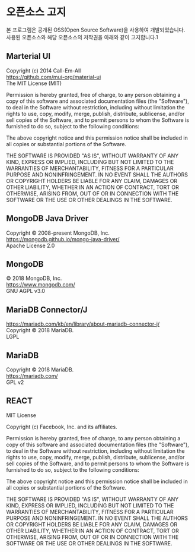 # 오픈소스 고지

본 프로그램은 공개된 OSS(Open Source Software)을 사용하여 개발되었습니다.  
사용된 오픈소스와 해당 오픈소스의 저작권을 아래와 같이 고지합니다.1


## Marterial UI
Copyright (c) 2014 Call-Em-All  
https://github.com/mui-org/material-ui  
The MIT License (MIT)  

Permission is hereby granted, free of charge, to any person obtaining a copy
of this software and associated documentation files (the "Software"), to deal
in the Software without restriction, including without limitation the rights
to use, copy, modify, merge, publish, distribute, sublicense, and/or sell
copies of the Software, and to permit persons to whom the Software is
furnished to do so, subject to the following conditions:

The above copyright notice and this permission notice shall be included in all
copies or substantial portions of the Software.

THE SOFTWARE IS PROVIDED "AS IS", WITHOUT WARRANTY OF ANY KIND, EXPRESS OR
IMPLIED, INCLUDING BUT NOT LIMITED TO THE WARRANTIES OF MERCHANTABILITY,
FITNESS FOR A PARTICULAR PURPOSE AND NONINFRINGEMENT. IN NO EVENT SHALL THE
AUTHORS OR COPYRIGHT HOLDERS BE LIABLE FOR ANY CLAIM, DAMAGES OR OTHER
LIABILITY, WHETHER IN AN ACTION OF CONTRACT, TORT OR OTHERWISE, ARISING FROM,
OUT OF OR IN CONNECTION WITH THE SOFTWARE OR THE USE OR OTHER DEALINGS IN THE
SOFTWARE.

## MongoDB Java Driver
Copyright © 2008-present MongoDB, Inc.  
https://mongodb.github.io/mongo-java-driver/  
Apache License 2.0  

## MongoDB
© 2018 MongoDB, Inc.  
https://www.mongodb.com/  
GNU AGPL v3.0  

## MariaDB Connector/J
https://mariadb.com/kb/en/library/about-mariadb-connector-j/  
Copyright © 2018 MariaDB.  
LGPL  

## MariaDB  
Copyright © 2018 MariaDB.  
https://mariadb.com/  
GPL v2  

## REACT
MIT License

Copyright (c) Facebook, Inc. and its affiliates.

Permission is hereby granted, free of charge, to any person obtaining a copy
of this software and associated documentation files (the "Software"), to deal
in the Software without restriction, including without limitation the rights
to use, copy, modify, merge, publish, distribute, sublicense, and/or sell
copies of the Software, and to permit persons to whom the Software is
furnished to do so, subject to the following conditions:

The above copyright notice and this permission notice shall be included in all
copies or substantial portions of the Software.

THE SOFTWARE IS PROVIDED "AS IS", WITHOUT WARRANTY OF ANY KIND, EXPRESS OR
IMPLIED, INCLUDING BUT NOT LIMITED TO THE WARRANTIES OF MERCHANTABILITY,
FITNESS FOR A PARTICULAR PURPOSE AND NONINFRINGEMENT. IN NO EVENT SHALL THE
AUTHORS OR COPYRIGHT HOLDERS BE LIABLE FOR ANY CLAIM, DAMAGES OR OTHER
LIABILITY, WHETHER IN AN ACTION OF CONTRACT, TORT OR OTHERWISE, ARISING FROM,
OUT OF OR IN CONNECTION WITH THE SOFTWARE OR THE USE OR OTHER DEALINGS IN THE
SOFTWARE.


